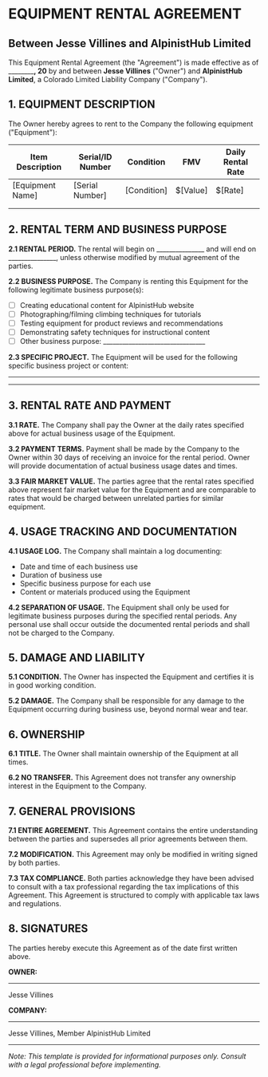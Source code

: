 # EQUIPMENT RENTAL AGREEMENT
## Between Jesse Villines and AlpinistHub Limited

This Equipment Rental Agreement (the "Agreement") is made effective as of ____________, 20____ by and between **Jesse Villines** ("Owner") and **AlpinistHub Limited**, a Colorado Limited Liability Company ("Company").

## 1. EQUIPMENT DESCRIPTION

The Owner hereby agrees to rent to the Company the following equipment ("Equipment"):

| Item Description | Serial/ID Number | Condition | FMV | Daily Rental Rate |
|-----------------|-----------------|-----------|-----|-------------------|
| [Equipment Name] | [Serial Number] | [Condition] | $[Value] | $[Rate] |
| | | | | |
| | | | | |

## 2. RENTAL TERM AND BUSINESS PURPOSE

**2.1 RENTAL PERIOD.** The rental will begin on _______________ and will end on _______________, unless otherwise modified by mutual agreement of the parties.

**2.2 BUSINESS PURPOSE.** The Company is renting this Equipment for the following legitimate business purpose(s):
- [ ] Creating educational content for AlpinistHub website
- [ ] Photographing/filming climbing techniques for tutorials
- [ ] Testing equipment for product reviews and recommendations
- [ ] Demonstrating safety techniques for instructional content
- [ ] Other business purpose: ________________________________

**2.3 SPECIFIC PROJECT.** The Equipment will be used for the following specific business project or content:
____________________________________________________________________________
____________________________________________________________________________

## 3. RENTAL RATE AND PAYMENT

**3.1 RATE.** The Company shall pay the Owner at the daily rates specified above for actual business usage of the Equipment.

**3.2 PAYMENT TERMS.** Payment shall be made by the Company to the Owner within 30 days of receiving an invoice for the rental period. Owner will provide documentation of actual business usage dates and times.

**3.3 FAIR MARKET VALUE.** The parties agree that the rental rates specified above represent fair market value for the Equipment and are comparable to rates that would be charged between unrelated parties for similar equipment.

## 4. USAGE TRACKING AND DOCUMENTATION

**4.1 USAGE LOG.** The Company shall maintain a log documenting:
- Date and time of each business use
- Duration of business use
- Specific business purpose for each use
- Content or materials produced using the Equipment

**4.2 SEPARATION OF USAGE.** The Equipment shall only be used for legitimate business purposes during the specified rental periods. Any personal use shall occur outside the documented rental periods and shall not be charged to the Company.

## 5. DAMAGE AND LIABILITY

**5.1 CONDITION.** The Owner has inspected the Equipment and certifies it is in good working condition.

**5.2 DAMAGE.** The Company shall be responsible for any damage to the Equipment occurring during business use, beyond normal wear and tear.

## 6. OWNERSHIP

**6.1 TITLE.** The Owner shall maintain ownership of the Equipment at all times.

**6.2 NO TRANSFER.** This Agreement does not transfer any ownership interest in the Equipment to the Company.

## 7. GENERAL PROVISIONS

**7.1 ENTIRE AGREEMENT.** This Agreement contains the entire understanding between the parties and supersedes all prior agreements between them.

**7.2 MODIFICATION.** This Agreement may only be modified in writing signed by both parties.

**7.3 TAX COMPLIANCE.** Both parties acknowledge they have been advised to consult with a tax professional regarding the tax implications of this Agreement. This Agreement is structured to comply with applicable tax laws and regulations.

## 8. SIGNATURES

The parties hereby execute this Agreement as of the date first written above.

**OWNER:**

___________________________
Jesse Villines

**COMPANY:**

___________________________
Jesse Villines, Member
AlpinistHub Limited

---

*Note: This template is provided for informational purposes only. Consult with a legal professional before implementing.*
